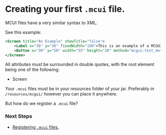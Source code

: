 # Creating your first `.mcui` file.

MCUI files have a very similar syntax to XML.

See this example:

```xml
<Screen title="An Example" showTitle="false">
    <Label x="30" y="30" fixedWidth="190">This is an example of a MCGUI Screen, this can be shown using MinecraftClient.openScreen(Screen screen)</Label>
    <Button x="30" y="50" width="55" height="20" method="mcgui:test_method"> This is an example of a button. </Button>
</Screen>
```

All attributes must be surrounded in double quotes, with the root element being one of the following:

- Screen

Your `.mcui` files must be in your resources folder of your jar.
Preferably in `/resources/mcgui/` however you can place it anywhere.

But how do we register a `.mcui` file?

### Next Steps

- [Registering `.mcui` files.](/gs/registerfile.md)

